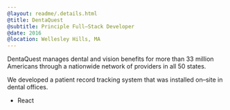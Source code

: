 ```yaml
---
@layout: readme/.details.html
@title: DentaQuest
@subtitle: Principle Full–Stack Developer
@date: 2016
@location: Wellesley Hills, MA
---
```

DentaQuest manages dental and vision benefits for more than 33 million Americans
through a nationwide network of providers in all 50 states.

We developed a patient record tracking system that was installed on–site in
dental offices.

- React
